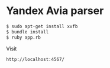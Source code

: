 # Yandex Avia parser
```sh
$ sudo apt-get install xvfb
$ bundle install
$ ruby app.rb
```
Visit
```sh
http://localhost:4567/
```
